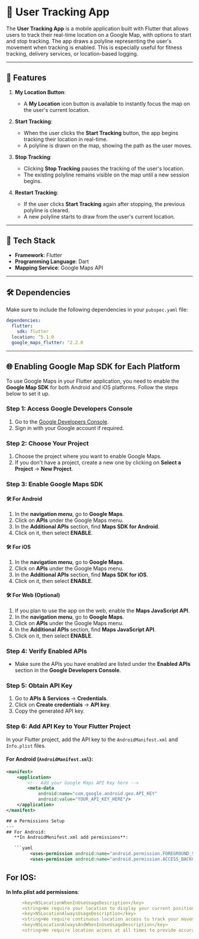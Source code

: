 # 📍 User Tracking App

The **User Tracking App** is a mobile application built with Flutter that allows users to track their real-time location on a Google Map, with options to start and stop tracking. The app draws a polyline representing the user's movement when tracking is enabled. This is especially useful for fitness tracking, delivery services, or location-based logging.

---

## 📱 Features

1. **My Location Button**:
   - A **My Location** icon button is available to instantly focus the map on the user's current location.

2. **Start Tracking**:
   - When the user clicks the **Start Tracking** button, the app begins tracking their location in real-time.
   - A polyline is drawn on the map, showing the path as the user moves.

3. **Stop Tracking**:
   - Clicking **Stop Tracking** pauses the tracking of the user's location.
   - The existing polyline remains visible on the map until a new session begins.

4. **Restart Tracking**:
   - If the user clicks **Start Tracking** again after stopping, the previous polyline is cleared.
   - A new polyline starts to draw from the user's current location.

---

## 🔧 Tech Stack

- **Framework**: Flutter
- **Programming Language**: Dart
- **Mapping Service**: Google Maps API

---

## 🛠️ Dependencies

Make sure to include the following dependencies in your `pubspec.yaml` file:

```yaml
dependencies:
  flutter:
    sdk: flutter
  location: ^5.1.0
  google_maps_flutter: ^2.2.0
```
---


## 🌐 Enabling Google Map SDK for Each Platform

To use Google Maps in your Flutter application, you need to enable the **Google Map SDK** for both Android and iOS platforms. Follow the steps below to set it up.

### Step 1: Access Google Developers Console

1. Go to the [Google Developers Console](https://console.cloud.google.com/).
2. Sign in with your Google account if required.

### Step 2: Choose Your Project

1. Choose the project where you want to enable Google Maps.
2. If you don't have a project, create a new one by clicking on **Select a Project** → **New Project**.

### Step 3: Enable Google Maps SDK

#### 🛠️ For Android

1. In the **navigation menu**, go to **Google Maps**.
2. Click on **APIs** under the Google Maps menu.
3. In the **Additional APIs** section, find **Maps SDK for Android**.
4. Click on it, then select **ENABLE**.

#### 🛠️ For iOS

1. In the **navigation menu**, go to **Google Maps**.
2. Click on **APIs** under the Google Maps menu.
3. In the **Additional APIs** section, find **Maps SDK for iOS**.
4. Click on it, then select **ENABLE**.

#### 🛠️ For Web (Optional)

1. If you plan to use the app on the web, enable the **Maps JavaScript API**.
2. In the **navigation menu**, go to **Google Maps**.
3. Click on **APIs** under the Google Maps menu.
4. In the **Additional APIs** section, find **Maps JavaScript API**.
5. Click on it, then select **ENABLE**.

### Step 4: Verify Enabled APIs

- Make sure the APIs you have enabled are listed under the **Enabled APIs** section in the **Google Developers Console**.

### Step 5: Obtain API Key

1. Go to **APIs & Services** → **Credentials**.
2. Click on **Create credentials** → **API key**.
3. Copy the generated API key.

### Step 6: Add API Key to Your Flutter Project

In your Flutter project, add the API key to the `AndroidManifest.xml` and `Info.plist` files.

#### For Android (`AndroidManifest.xml`):

```xml
<manifest>
    <application>
        <!-- Add your Google Maps API Key here -->
        <meta-data
            android:name="com.google.android.geo.API_KEY"
            android:value="YOUR_API_KEY_HERE"/>
    </application>
</manifest>

## ⚙️ Permissions Setup
---
## For Android:
   **In AndroidMenifest.xml add permissions**:

   ```yaml
         <uses-permission android:name="android.permission.FOREGROUND_SERVICE" />
         <uses-permission android:name="android.permission.ACCESS_BACKGROUND_LOCATION"/>
   ```

## For IOS:
   **In Info.plist add permissions**:

   ```yaml
         <key>NSLocationWhenInUseUsageDescription</key>
         <string>We require your location to display your current position on the map.</string>
         <key>NSLocationAlwaysUsageDescription</key>
         <string>We require continuous location access to track your movements.</string>
         <key>NSLocationAlwaysAndWhenInUseUsageDescription</key>
         <string>We require location access at all times to provide accurate tracking.</string>
   ```

